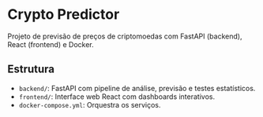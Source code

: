 # Crypto Predictor

Projeto de previsão de preços de criptomoedas com FastAPI (backend), React (frontend) e Docker.

## Estrutura
- `backend/`: FastAPI com pipeline de análise, previsão e testes estatísticos.
- `frontend/`: Interface web React com dashboards interativos.
- `docker-compose.yml`: Orquestra os serviços.

